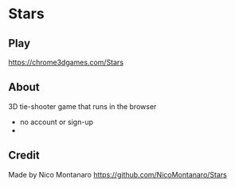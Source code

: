 # Stars

## Play
<https://chrome3dgames.com/Stars>

## About
3D tie-shooter game that runs in the browser
 - no account or sign-up
 -
   
## Credit
Made by Nico Montanaro <https://github.com/NicoMontanaro/Stars>
